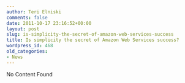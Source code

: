 ```yaml
---
author: Teri Elniski
comments: false
date: 2011-10-17 23:16:52+00:00
layout: post
slug: is-simplicity-the-secret-of-amazon-web-services-success
title: Is simplicity the secret of Amazon Web Services success?
wordpress_id: 468
old_categories:
- News
---
```


No Content Found
